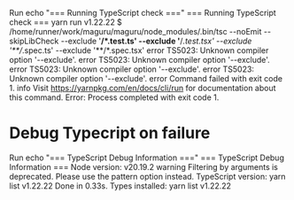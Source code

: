 Run echo "=== Running TypeScript check ==="
=== Running TypeScript check ===
yarn run v1.22.22
$ /home/runner/work/maguru/maguru/node_modules/.bin/tsc --noEmit --skipLibCheck --exclude '**/*.test.ts' --exclude '**/*.test.tsx' --exclude '**/*.spec.ts' --exclude '**/*.spec.tsx'
error TS5023: Unknown compiler option '--exclude'.
error TS5023: Unknown compiler option '--exclude'.
error TS5023: Unknown compiler option '--exclude'.
error TS5023: Unknown compiler option '--exclude'.
error Command failed with exit code 1.
info Visit https://yarnpkg.com/en/docs/cli/run for documentation about this command.
Error: Process completed with exit code 1.

# Debug Typecript on failure
Run echo "=== TypeScript Debug Information ==="
=== TypeScript Debug Information ===
Node version: v20.19.2
warning Filtering by arguments is deprecated. Please use the pattern option instead.
TypeScript version: yarn list v1.22.22
Done in 0.33s.
Types installed:
yarn list v1.22.22

